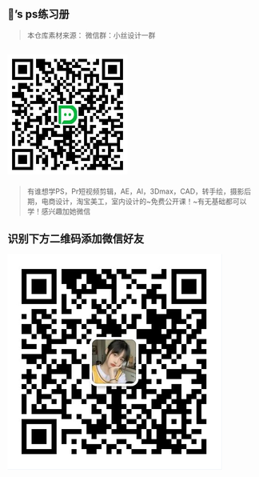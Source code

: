 ## 🐛’s ps练习册

> 本仓库素材来源： 微信群：小丝设计一群
## ![丝](wechat/2.png "丝")
>有谁想学PS，Pr短视频剪辑，AE，Al，3Dmax，CAD，转手绘，摄影后期，电商设计，淘宝美工，室内设计的~免费公开课！~有无基础都可以学！感兴趣加她微信
## 识别下方二维码添加微信好友
![喵](wechat/cat.jpg "喵")